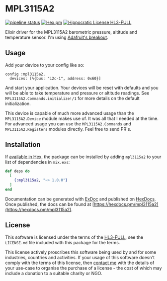 # MPL3115A2

[![pipeline status](https://gitlab.com/jimsy/mpl3115a2/badges/main/pipeline.svg)](https://gitlab.com/jimsy/mpl3115a2/commits/main)
[![Hex.pm](https://img.shields.io/hexpm/v/mpl3115a2.svg)](https://hex.pm/packages/mpl3115a2)
[![Hippocratic License HL3-FULL](https://img.shields.io/static/v1?label=Hippocratic%20License&message=HL3-FULL&labelColor=5e2751&color=bc8c3d)](https://firstdonoharm.dev/version/3/0/full.html)

Elixir driver for the MPL3115A2 barometric pressure, altitude and temperature
sensor.  I'm using [Adafruit's breakout](https://www.adafruit.com/product/1893).

## Usage

Add your device to your config like so:

    config :mpl3115a2,
      devices: [%{bus: "i2c-1", address: 0x60}]

And start your application.  Your devices will be reset with defaults and you
will be able to take temperature  and pressure or altitude readings. See
`MPL3115A2.Commands.initialize!/1` for more details on the default
initialization.

This device is capable of much more advanced usage than the `MPL3115A2.Device`
module makes use of.  It was all that I needed at the time.  For advanced usage
you can use the `MPL3115A2.Commands` and `MPL3115A2.Registers` modules directly.
Feel free to send PR's.

## Installation

If [available in Hex](https://hex.pm/docs/publish), the package can be installed
by adding `mpl3115a2` to your list of dependencies in `mix.exs`:

```elixir
def deps do
  [
    {:mpl3115a2, "~> 1.0.0"}
  ]
end
```

Documentation can be generated with [ExDoc](https://github.com/elixir-lang/ex_doc)
and published on [HexDocs](https://hexdocs.pm). Once published, the docs can
be found at [https://hexdocs.pm/mpl3115a2](https://hexdocs.pm/mpl3115a2).

## License

This software is licensed under the terms of the
[HL3-FULL](https://firstdonoharm.dev), see the `LICENSE.md` file included with
this package for the terms.

This license actively proscribes this software being used by and for some
industries, countries and activities.  If your usage of this software doesn't
comply with the terms of this license, then [contact me](mailto:james@harton.nz)
with the details of your use-case to organise the purchase of a license - the
cost of which may include a donation to a suitable charity or NGO.
